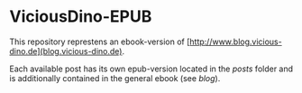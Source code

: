 # ViciousDino-EPUB

This repository represtens an ebook-version of [http://www.blog.vicious-dino.de](blog.vicious-dino.de).

Each available post has its own epub-version located in the *posts* folder and is additionally contained in the general ebook (see *blog*).
